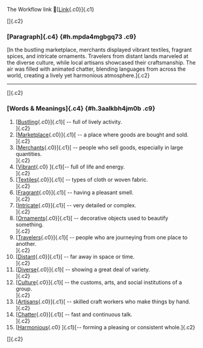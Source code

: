 The Workflow link
👏[[Link](https://www.google.com/url?q=http://www.google.com&sa=D&source=editors&ust=1759902173526658&usg=AOvVaw05SWcIHxGSRReTLH1qa7ZI){.c0}]{.c1}

[]{.c2}

### [Paragraph]{.c4} {#h.mpda4mgbgq73 .c9}

[In the bustling marketplace, merchants displayed vibrant textiles,
fragrant spices, and intricate ornaments. Travelers from distant lands
marveled at the diverse culture, while local artisans showcased their
craftsmanship. The air was filled with animated chatter, blending
languages from across the world, creating a lively yet harmonious
atmosphere.]{.c2}

------------------------------------------------------------------------

[]{.c2}

### [Words & Meanings]{.c4} {#h.3aalkbh4jm0b .c9}

1.  [[Bustling](https://www.google.com/url?q=http://www.google.com&sa=D&source=editors&ust=1759902173528040&usg=AOvVaw0ZGOnExxaFGC0IuA6RzCCf){.c0}]{.c1}[ --
    full of lively activity.\
    ]{.c2}
2.  [[Marketplace](https://www.google.com/url?q=http://www.google.com&sa=D&source=editors&ust=1759902173528368&usg=AOvVaw0EmFQU2z5D5mtd7jbk8wlL){.c0}]{.c1}[ --
    a place where goods are bought and sold.\
    ]{.c2}
3.  [[Merchants](https://www.google.com/url?q=http://www.google.com&sa=D&source=editors&ust=1759902173528614&usg=AOvVaw0cLtgz3IeAMUqjv2gNMckp){.c0}]{.c1}[ --
    people who sell goods, especially in large quantities.\
    ]{.c2}
4.  [[Vibrant](https://www.google.com/url?q=http://www.google.com&sa=D&source=editors&ust=1759902173528878&usg=AOvVaw2qAa8vakY--MrnEfw1UbVm){.c0}
    ]{.c1}[-- full of life and energy.\
    ]{.c2}
5.  [[Textiles](https://www.google.com/url?q=http://www.google.com&sa=D&source=editors&ust=1759902173529062&usg=AOvVaw1lW5SdZsidsvpmhE8Hqn44){.c0}]{.c1}[ --
    types of cloth or woven fabric.\
    ]{.c2}
6.  [[Fragrant](https://www.google.com/url?q=http://www.google.com&sa=D&source=editors&ust=1759902173529278&usg=AOvVaw2j67090QfdShHDL6rBfh4W){.c0}]{.c1}[ --
    having a pleasant smell.\
    ]{.c2}
7.  [[Intricate](https://www.google.com/url?q=http://www.google.com&sa=D&source=editors&ust=1759902173529464&usg=AOvVaw0G3Gyy9GUdLvwH_LkAWJDD){.c0}]{.c1}[ --
    very detailed or complex.\
    ]{.c2}
8.  [[Ornaments](https://www.google.com/url?q=http://www.google.com&sa=D&source=editors&ust=1759902173529630&usg=AOvVaw3rnVxhelsMDg3WvmVXKOzy){.c0}]{.c1}[ --
    decorative objects used to beautify something.\
    ]{.c2}
9.  [[Travelers](https://www.google.com/url?q=http://www.google.com&sa=D&source=editors&ust=1759902173529861&usg=AOvVaw2ux--QGwo3da7UYoHhEUFi){.c0}]{.c1}[ --
    people who are journeying from one place to another.\
    ]{.c2}
10. [[Distant](https://www.google.com/url?q=http://www.google.com&sa=D&source=editors&ust=1759902173530090&usg=AOvVaw1CfgJUuIOEJbVCTMW-lBeg){.c0}]{.c1}[ --
    far away in space or time.\
    ]{.c2}
11. [[Diverse](https://www.google.com/url?q=http://www.google.com&sa=D&source=editors&ust=1759902173530297&usg=AOvVaw1Wv5sc7PoB3lSL8y68rGk-){.c0}]{.c1}[ --
    showing a great deal of variety.\
    ]{.c2}
12. [[Culture](https://www.google.com/url?q=http://www.google.com&sa=D&source=editors&ust=1759902173530470&usg=AOvVaw2QRiWmg64gqgrEqqMylhAt){.c0}]{.c1}[ --
    the customs, arts, and social institutions of a group.\
    ]{.c2}
13. [[Artisans](https://www.google.com/url?q=http://www.google.com&sa=D&source=editors&ust=1759902173530678&usg=AOvVaw0g3dllH5B8bmDo3DtXt9nj){.c0}]{.c1}[ --
    skilled craft workers who make things by hand.\
    ]{.c2}
14. [[Chatter](https://www.google.com/url?q=http://www.google.com&sa=D&source=editors&ust=1759902173530870&usg=AOvVaw15Wf5pSuo4wrG5299KUDQH){.c0}]{.c1}[ --
    fast and continuous talk.\
    ]{.c2}
15. [[Harmonious](https://www.google.com/url?q=http://www.google.com&sa=D&source=editors&ust=1759902173531063&usg=AOvVaw1tOBJH4RBH0FV_VAJtzC0J){.c0}
    ]{.c1}[-- forming a pleasing or consistent whole.]{.c2}

[]{.c2}
